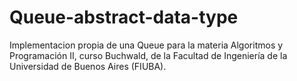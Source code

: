 # Queue-abstract-data-type
Implementacion propia de una Queue para la materia Algoritmos y Programación II, curso Buchwald, de la Facultad de Ingeniería de la Universidad de Buenos Aires (FIUBA).
